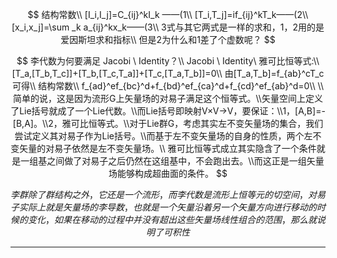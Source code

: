


$$
结构常数\\
[I_i,I_j]=C_{ij}^kI_k ——(1\\
[T_i,T_j]=if_{ij}^kT_k——(2\\
[x_i,x_j]=\sum _k a_{ij}^kx_k——(3\\
3式与其它两式是一样的求和，1，2用的是爱因斯坦求和指标\\
但是2为什么和1差了个虚数呢？
$$

$$
李代数为何要满足 Jacobi \ Identity？\\
Jacobi \ Identity\ 雅可比恒等式:\\
[T_a,[T_b,T_c]]+[T_b,[T_c,T_a]]+[T_c,[T_a,T_b]]=0\\
由[T_a,T_b]=f_{ab}^cT_c可得\\
结构常数\\
f_{ad}^ef_{bc}^d+f_{bd}^ef_{ca}^d+f_{cd}^ef_{ab}^d=0\\
\\
简单的说，这是因为流形G上矢量场的对易子满足这个恒等式。\\矢量空间上定义了Lie括号就成了一个Lie代数。\\而Lie括号即映射V×V→V，要保证：\\1，[A,B]=-[B,A]。\\2，雅可比恒等式。\\对于Lie群G，考虑其实左不变矢量场的集合，我们尝试定义其对易子作为Lie括号。\\而基于左不变矢量场的自身的性质，两个左不变矢量的对易子依然是左不变矢量场。\\
雅可比恒等式成立其实隐含了一个条件就是一组基之间做了对易子之后仍然在这组基中，不会跑出去。\\而这正是一组矢量场能够构成超曲面的条件。
$$

$$
李群除了群结构之外，它还是一个流形，而李代数是流形上恒等元的切空间，对易子实际上就是矢量场的李导数，也就是一个矢量沿着另一个矢量方向进行移动的时候的变化，如果在移动的过程中并没有超出这些矢量场线性组合的范围，那么就说明了可积性
$$

------

